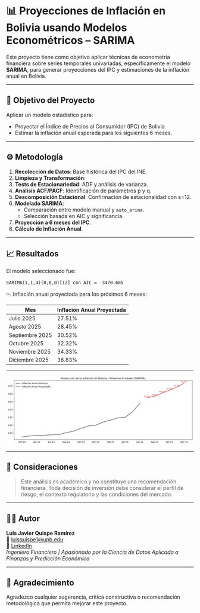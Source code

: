
# 📊 Proyecciones de Inflación en Bolivia usando Modelos Econométricos – SARIMA

Este proyecto tiene como objetivo aplicar técnicas de econometría financiera sobre series temporales univariadas, específicamente el modelo **SARIMA**, para generar proyecciones del IPC y estimaciones de la inflación anual en Bolivia.

---

## 🎯 Objetivo del Proyecto

Aplicar un modelo estadístico para:

- Proyectar el Índice de Precios al Consumidor (IPC) de Bolivia.
- Estimar la inflación anual esperada para los siguientes 6 meses.

---

## ⚙️ Metodología

1. **Recolección de Datos**: Base histórica del IPC del INE.
2. **Limpieza y Transformación**:
3. **Tests de Estacionariedad**: ADF y análisis de varianza.
4. **Análisis ACF/PACF**: Identificación de parámetros p y q.
5. **Descomposición Estacional**: Confirmación de estacionalidad con s=12.
6. **Modelado SARIMA**:
   - Comparación entre modelo manual y `auto_arima`.
   - Selección basada en AIC y significancia.
7. **Proyección a 6 meses del IPC**.
8. **Cálculo de Inflación Anual**.

---

## 📈 Resultados

El modelo seleccionado fue:

```
SARIMA(1,1,4)(0,0,0)[12] con AIC = -3470.685
```

📉 Inflación anual proyectada para los próximos 6 meses:

| Mes          | Inflación Anual Proyectada |
|--------------|----------------------------|
| Julio 2025   | 27.51%                     |
| Agosto 2025  | 28.45%                     |
| Septiembre 2025 | 30.52%                 |
| Octubre 2025 | 32.32%                     |
| Noviembre 2025 | 34.33%                  |
| Diciembre 2025 | 36.83%                  |

---

![Proyección IPC](Grafico_Proyeccion.png)

---

## 📌 Consideraciones

> Este análisis es académico y no constituye una recomendación financiera. Toda decisión de inversión debe considerar el perfil de riesgo, el contexto regulatorio y las condiciones del mercado.

---

## 👨‍💼 Autor

**Luis Javier Quispe Ramírez**  
📧 luisquispe1@upb.edu  
🔗 [LinkedIn](https://www.linkedin.com/in/luisquispe11/)  
*Ingeniero Financiero | Apasionado por la Ciencia de Datos Aplicada a Finanzas y Predicción Económica*

---

## 💬 Agradecimiento

Agradezco cualquier sugerencia, crítica constructiva o recomendación metodológica que permita mejorar este proyecto.
